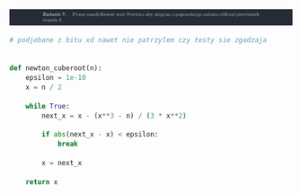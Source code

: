 <picture>
  <source srcset="../../srt/zbior_zadan/07.png" media="(prefers-color-scheme: light)">
  <source srcset="../../srt/zbior_zadan/black_07.png" media="(prefers-color-scheme: dark)">
  <img src="../../srt/zbior_zadan/black_07.png" alt="zadanie 07">
</picture>

```python
# podjebane z bitu xd nawet nie patrzylem czy testy sie zgadzaja


def newton_cuberoot(n):
    epsilon = 1e-10
    x = n / 2

    while True:
        next_x = x - (x**3 - n) / (3 * x**2)

        if abs(next_x - x) < epsilon:
            break

        x = next_x

    return x

```